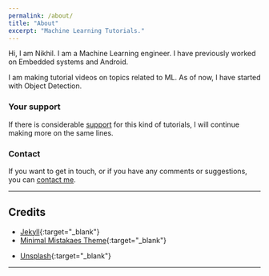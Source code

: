 ```yaml
---
permalink: /about/
title: "About"
excerpt: "Machine Learning Tutorials."
---
```


Hi, I am Nikhil. I am a Machine Learning engineer. I have previously worked on Embedded systems and Android.

I am making tutorial videos on topics related to ML. As of now, I have started with Object Detection.

### Your support
If there is considerable [support](/donate) for this kind of tutorials, I will continue making more on the same lines.

### Contact
If you want to get in touch, or if you have any comments or suggestions, you can [contact me](/contact).

---

## Credits

- [Jekyll](https://jekyllrb.com/){:target="_blank"}
- [Minimal Mistakaes Theme](https://github.com/mmistakes/minimal-mistakes){:target="_blank"}
<!-- - [Photo by Paweł Czerwiński on Unsplash](https://unsplash.com/photos/Z3g8miECz9s) -->
- [Unsplash](https://unsplash.com/){:target="_blank"}

---
